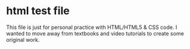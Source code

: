 # html test file

This file is just for personal practice with HTML/HTML5 & CSS code. I wanted to move away from textbooks and video tutorials to create some original work.
